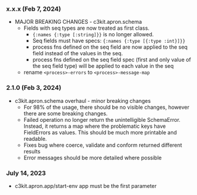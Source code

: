 ### x.x.x (Feb 7, 2024)
 * MAJOR BREAKING CHANGES - c3kit.apron.schema
   * Fields with seq types are now treated as first class.
     * `{:names {:type [:string]}}` is no longer allowed.  
     * Seq fields must have specs: `{:names {:type [{:type :int}]}}`
     * process fns defined on the seq field are now applied to the seq field instead of the values in the seq.
     * process fns defined on the seq field spec (first and only value of the seq field type) will be applied to each value in the seq
   * rename `<process>-errors` to `<process>-message-map`

### 2.1.0 (Feb 3, 2024)
 * c3kit.apron.schema overhaul - minor breaking changes
   * For 98% of the usage, there should be no visible changes, however there are some breaking changes.
   * Failed operation no longer return the unintelligible SchemaError. Instead, it returns a map where the problematic keys have FieldErrors as values.  This should be much more printable and readable.
   * Fixes bug where coerce, validate and conform returned different results
   * Error messages should be more detailed where possible

### July 14, 2023
 * c3kit.apron.app/start-env app must be the first parameter
